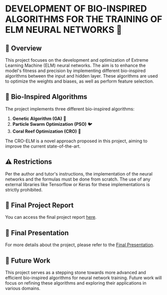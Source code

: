 # DEVELOPMENT OF BIO-INSPIRED ALGORITHMS FOR THE TRAINING OF ELM NEURAL NETWORKS 🧠

## 📖 Overview
This project focuses on the development and optimization of Extreme Learning Machine (ELM) neural networks. The aim is to enhance the model's fitness and precision by implementing different bio-inspired algorithms between the input and hidden layer. These algorithms are used to optimize the weights and biases, as well as perform feature selection.

## 🚀 Bio-Inspired Algorithms
The project implements three different bio-inspired algorithms:

1. **Genetic Algorithm (GA)** 🧬
2. **Particle Swarm Optimization (PSO)** 🐦
3. **Coral Reef Optimization (CRO)** 🐠

The CRO-ELM is a novel approach proposed in this project, aiming to improve the current state-of-the-art.

## ⚠️ Restrictions
Per the author and tutor's instructions, the implementation of the neural networks and the formulas must be done from scratch. The use of any external libraries like Tensorflow or Keras for these implementations is strictly prohibited.

## 📄 Final Project Report
You can access the final project report [here](https://github.com/dvPineda/Bioinspired-Algorithms-ELM-Training/blob/main/TFG%20David%20Pineda%20_Desarrollo%20de%20Algoritmos%20Bioinspirados%20para%20el%20entrenamiento%20de%20Redes%20Neuronales%20ELM.pdf).

## 🎥 Final Presentation
For more details about the project, please refer to the [Final Presentation](https://www.canva.com/design/DAFx1NXig-M/a-GnO7a5_rTsHJSuk49Ykw/view?utm_content=DAFx1NXig-M&utm_campaign=designshare&utm_medium=link&utm_source=editor).

## 🔮 Future Work
This project serves as a stepping stone towards more advanced and efficient bio-inspired algorithms for neural network training. Future work will focus on refining these algorithms and exploring their applications in various domains.